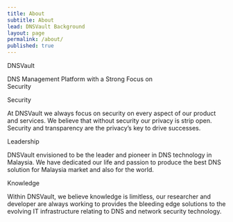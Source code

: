 ```yaml
---
title: About
subtitle: About
lead: DNSVault Background
layout: page
permalink: /about/
published: true
---
```



<div class="card mx-auto" style="width: 22rem;">
  <div class="circle one-line outline">
    DNSVault
	</div>
  <div class="card-body">
    <p class="card-text text-center">DNS Management Platform with a Strong Focus on Security</p>
  </div>
</div>

<div class="card-deck">
  <div class="card">
		<div class="circle one-line outline">
  		Security
		</div>
		<div class="card-body">
  		<p class="card-text text-justify">At DNSVault we always focus on security on every aspect of our product and services. We believe that without security our privacy is strip open. Security and transparency are the privacy’s key to drive successes. </p>
		</div>
  </div>
  <div class="card">
		<div class="circle one-line outline">
  		Leadership
		</div>
		<div class="card-body">
  		<p class="card-text text-justify">DNSVault envisioned to be the leader and pioneer in DNS technology in Malaysia. We have dedicated our life and passion to produce the best DNS solution for Malaysia market and also for the world. </p>
		</div>
  </div>
  <div class="card">
		<div class="circle one-line outline">
  		Knowledge
		</div>
		<div class="card-body">
  		<p class="card-text text-justify">Within DNSVault, we believe knowledge is limitless, our researcher and developer are always working to provides the bleeding edge solutions to the evolving IT infrastructure relating to DNS and network security technology. </p>
		</div>
  </div>
</div>